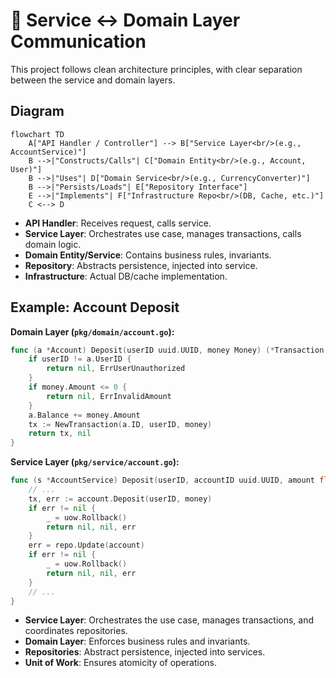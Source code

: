 # 🔄 Service ↔ Domain Layer Communication

This project follows clean architecture principles, with clear separation between the service and domain layers.

## Diagram

```mermaid
flowchart TD
    A["API Handler / Controller"] --> B["Service Layer<br/>(e.g., AccountService)"]
    B -->|"Constructs/Calls"| C["Domain Entity<br/>(e.g., Account, User)"]
    B -->|"Uses"| D["Domain Service<br/>(e.g., CurrencyConverter)"]
    B -->|"Persists/Loads"| E["Repository Interface"]
    E -->|"Implements"| F["Infrastructure Repo<br/>(DB, Cache, etc.)"]
    C <--> D
```

- **API Handler**: Receives request, calls service.
- **Service Layer**: Orchestrates use case, manages transactions, calls domain logic.
- **Domain Entity/Service**: Contains business rules, invariants.
- **Repository**: Abstracts persistence, injected into service.
- **Infrastructure**: Actual DB/cache implementation.

## Example: Account Deposit

**Domain Layer (`pkg/domain/account.go`):**

```go
func (a *Account) Deposit(userID uuid.UUID, money Money) (*Transaction, error) {
    if userID != a.UserID {
        return nil, ErrUserUnauthorized
    }
    if money.Amount <= 0 {
        return nil, ErrInvalidAmount
    }
    a.Balance += money.Amount
    tx := NewTransaction(a.ID, userID, money)
    return tx, nil
}
```

**Service Layer (`pkg/service/account.go`):**

```go
func (s *AccountService) Deposit(userID, accountID uuid.UUID, amount float64, currencyCode currency.Code) (*domain.Transaction, *domain.ConversionInfo, error) {
    // ...
    tx, err := account.Deposit(userID, money)
    if err != nil {
        _ = uow.Rollback()
        return nil, nil, err
    }
    err = repo.Update(account)
    if err != nil {
        _ = uow.Rollback()
        return nil, nil, err
    }
    // ...
}
```

- **Service Layer**: Orchestrates the use case, manages transactions, and coordinates repositories.
- **Domain Layer**: Enforces business rules and invariants.
- **Repositories**: Abstract persistence, injected into services.
- **Unit of Work**: Ensures atomicity of operations.
